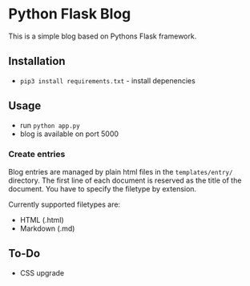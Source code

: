 # Python Flask Blog

This is a simple blog based on Pythons Flask framework.

## Installation

- `pip3 install requirements.txt` - install depenencies

## Usage

- run `python app.py`
- blog is available on port 5000

### Create entries

Blog entries are managed by plain html files in the `templates/entry/` directory.
The first line of each document is reserved as the title of the document.
You have to specify the filetype by extension.

Currently supported filetypes are:
- HTML (.html)
- Markdown (.md)

## To-Do

- CSS upgrade
